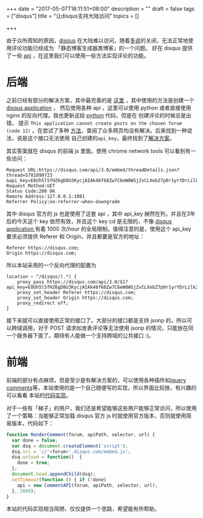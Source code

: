+++
date = "2017-05-07T18:11:51+08:00"
description = ""
draft = false
tags = ["disqus"]
title = "让disqus支持大陆访问"
topics = []

+++

由于众所周知的原因，[disqus](https://disqus.com/) 在大陆难以访问，随着[多说](https://duoshuo.com)的关闭，无法正常地使用评论功能已经成为
「静态博客生成器类博客」的一个问题。 好在 disqus 提供了一些 [api](https://disqus.com/api/docs/) ，在这里我们可以使用一些方法实现评论的功能。

# 后端
之前已经有部分的解决方案，其中最完善的是 [这里](https://shijianan.com/2017/01/02/build-your-own-disqus/) ，其中使用的方法是创建一个
[disqus application](https://disqus.com/api/applications/) ，
然后使用各种 api ，这里可以使用 python 或者直接使用 nginx 的反向代理。我也更新这段 [python](https://github.com/shijn/disqus-proxy) 代码，但是在
创建评论的时候总是出错， 提示 `This application cannot create posts on the chosen forum (code 12)` 。在尝试了多种
[方法](http://stackoverflow.com/questions/15416688/disqus-api-create-comment-as-guest)，查阅了众多网页均没有解决。后来找到一种说法，说是这个接口无法使用
自己创建的`api_key`，最终找到了[解决方案](http://spirytoos.blogspot.com/2013/12/not-so-easy-posting-as-guest-via-disqus.html)。

其实答案就在 disqus 的前端 js 里面。使用 chrome network tools 可以看到有一些访问：

```
Request URL:https://disqus.com/api/3.0/embed/threadDetails.json?thread=5781899723
&api_key=E8Uh5l5fHZ6gD8U3KycjAIAk46f68Zw7C6eW8WSjZvCLXebZ7p0r1yrYDrLilk2F
Request Method:GET
Status Code:200 OK
Remote Address:127.0.0.1:1081
Referrer Policy:no-referrer-when-downgrade
```
其中 disqus 官方的 js 也是使用了这套 api ，其中 api_key 赫然在列，并且在3年后的今天这个 key 依然有效，并且这个 key cd 是无限的，不像 [disqus application ](https://data.disqus.com/capabilities/)
有着 1000 次/hour 的全局限制。值得注意的是，使用这个 api_key 要求必须提供 Referer 和 Origin，并且都要是官方的地址：

```
Referer https://disqus.com;
Origin https://disqus.com;
```
所以本站采用的一个反向代理的配置为
```
location ~ ^/disqus/(.*) {
    proxy_pass https://disqus.com/api/3.0/$1?api_key=E8Uh5l5fHZ6gD8U3KycjAIAk46f68Zw7C6eW8WSjZvCLXebZ7p0r1yrYDrLilk2F&$args;
    proxy_set_header Referer https://disqus.com;
    proxy_set_header Origin https://disqus.com;
    proxy_redirect off;
}
```

接下来就可以直接使用正常的接口了。大部分的接口都是支持 jsonp 的，所以可以跨域调用，对于 POST 请求如发表评论等无法使用 jsonp 的情况，只能放在同一个服务器下面了。期待有人能做一个支持跨域的公共接口 :)。

# 前端

前端的部分有点麻烦，但是至少是有解决方案的，可以使用各种插件如[jquery comments](https://github.com/Viima/jquery-comments)等，本站使用的是一个自己随便写的实现，所以界面比较挫，有兴趣的可以看看
本站的[代码实现](https://github.com/usbuild/site)。

对于一些有「梯子」的用户，我们还是希望能够这些用户能够正常访问，所以使用了一个策略：当能够正常加载 disqus 官方 js 时就使用官方版本，否则就使用简易版本，代码如下：
```js
function RenderComment(forum, apiPath, selector, url) {
  var done = false;
  var dsq = document.createElement('script');
  dsq.src = '//'+forum+'.disqus.com/embed.js';
  dsq.onload = function()  {
    done = true;
  };
  document.head.appendChild(dsq);
  setTimeout(function () { if (!done)
    api = new CommentAPI(forum, apiPath, selector, url);
  }, 2000);
}
```

本站的代码实现相当简陋，仅仅提供一个思路，希望能有所帮助。